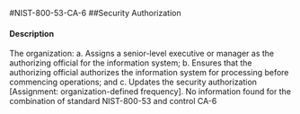#NIST-800-53-CA-6
##Security Authorization
#### Description
The organization:
  a.  Assigns a senior-level executive or manager as the authorizing official for the information system;
  b.  Ensures that the authorizing official authorizes the information system for processing before commencing operations; and
  c.  Updates the security authorization [Assignment: organization-defined frequency].
No information found for the combination of standard NIST-800-53 and control CA-6

